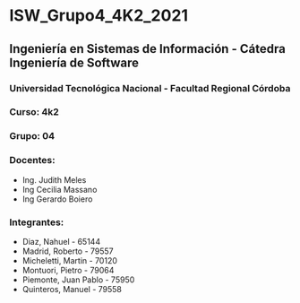 # ISW_Grupo4_4K2_2021

## Ingeniería en Sistemas de Información - Cátedra Ingeniería de Software

### Universidad Tecnológica Nacional - Facultad Regional Córdoba

### Curso: 4k2

### Grupo: 04

### Docentes:

- Ing. Judith Meles
- Ing Cecilia Massano
- Ing Gerardo Boiero

### Integrantes:

- Diaz, Nahuel - 65144
- Madrid, Roberto - 79557
- Micheletti, Martin - 70120
- Montuori, Pietro - 79064
- Piemonte, Juan Pablo - 75950
- Quinteros, Manuel - 79558

